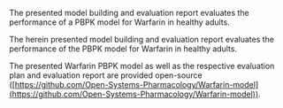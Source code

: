 The presented model building and evaluation report evaluates the performance of a PBPK model for Warfarin in healthy adults.



The herein presented model building and evaluation report evaluates the performance of the PBPK model for Warfarin in healthy adults.

The presented Warfarin PBPK model as well as the respective evaluation plan and evaluation report are provided open-source ([https://github.com/Open-Systems-Pharmacology/Warfarin-model](https://github.com/Open-Systems-Pharmacology/Warfarin-model)).

